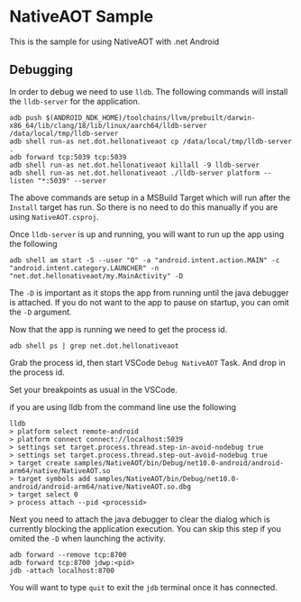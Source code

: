 # NativeAOT Sample

This is the sample for using NativeAOT with .net Android

## Debugging

In order to debug we need to use `lldb`. The following commands will install the `lldb-server` for the application.

```dotnetcli
adb push $(ANDROID_NDK_HOME)/toolchains/llvm/prebuilt/darwin-x86_64/lib/clang/18/lib/linux/aarch64/lldb-server /data/local/tmp/lldb-server
adb shell run-as net.dot.hellonativeaot cp /data/local/tmp/lldb-server .
adb forward tcp:5039 tcp:5039
adb shell run-as net.dot.hellonativeaot killall -9 lldb-server
adb shell run-as net.dot.hellonativeaot ./lldb-server platform --listen "*:5039" --server
```

The above commands are setup in a MSBuild Target which will run after the `Install` target has run. So there
is no need to do this manually if you are using `NativeAOT.csproj`.

Once `lldb-server` is up and running, you will want to run up the app using the following

```dotnetcli
adb shell am start -S --user "0" -a "android.intent.action.MAIN" -c "android.intent.category.LAUNCHER" -n "net.dot.hellonativeaot/my.MainActivity" -D
```

The `-D` is important as it stops the app from running until the java debugger is attached. If you do not want to the app to pause on startup, you can omit the `-D` argument.

Now that the app is running we need to get the process id.

```dotnetcli
adb shell ps | grep net.dot.hellonativeaot
```

Grab the process id, then start VSCode `Debug NativeAOT` Task. And drop in the process id.

Set your breakpoints as usual in the VSCode.

if you are using lldb from the command line use the following

```dotnetcli
lldb
> platform select remote-android
> platform connect connect://localhost:5039
> settings set target.process.thread.step-in-avoid-nodebug true
> settings set target.process.thread.step-out-avoid-nodebug true
> target create samples/NativeAOT/bin/Debug/net10.0-android/android-arm64/native/NativeAOT.so
> target symbols add samples/NativeAOT/bin/Debug/net10.0-android/android-arm64/native/NativeAOT.so.dbg
> target select 0
> process attach --pid <processid>
```

Next you need to attach the java debugger to clear the dialog which is currently blocking the application execution. You can skip this step if you omited the `-D` when
launching the activity.

```dotnetcli
adb forward --remove tcp:8700
adb forward tcp:8700 jdwp:<pid>
jdb -attach localhost:8700 
```

You will want to type `quit` to exit the `jdb` terminal once it has connected.
